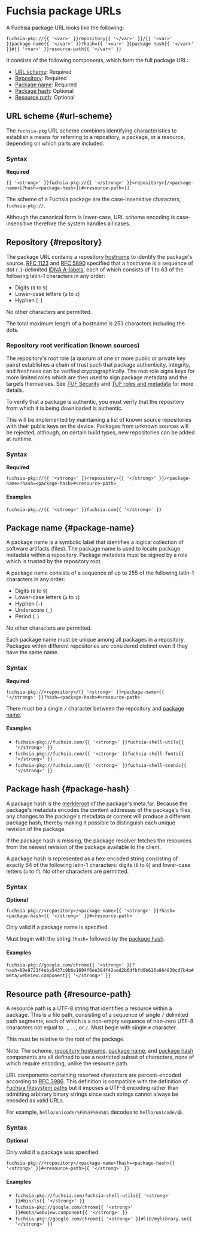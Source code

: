 # Fuchsia package URLs

A Fuchsia package URL looks like the following:

```
fuchsia-pkg://{{ '<var>' }}repository{{ '</var>' }}/{{ '<var>' }}package-name{{ '</var>' }}?hash={{ '<var>' }}package-hash{{ '</var>' }}#{{ '<var>' }}resource-path{{ '</var>' }}
```

It consists of the following components, which form the full package URL:

* [URL scheme](#url-scheme): Required
* [Repository](#repository): Required
* [Package name](#package-name): Required
* [Package hash](#package-hash): Optional
* [Resource path](#resource-path): Optional

## URL scheme {#url-scheme}

The `fuchsia-pkg` URL scheme combines identifying characteristics to
establish a means for referring to a repository, a package, or a
resource, depending on which parts are included.

### Syntax

**Required**

```
{{ '<strong>' }}fuchsia-pkg://{{ '</strong>' }}<repository>[/<package-name>[?hash=<package-hash>][#<resource-path>]]
```

The scheme of a Fuchsia package are the case-insensitive characters, `fuchsia-pkg://`.

Although the canonical form is lower-case, URL scheme encoding is case-insensitive therefore
the system handles all cases.

## Repository {#repository}

The package URL contains a repository [hostname] to identify the package's
source. [RFC 1123] and [RFC 5890] specified that a hostname is a sequence of dot
(`.`)-delimited [IDNA A-labels], each of which consists of 1 to 63 of the
following latin-1 characters in any order:

* Digits (`0` to `9`)
* Lower-case letters (`a` to `z`)
* Hyphen (`-`)

No other characters are permitted.

The total maximum length of a hostname is 253 characters including the dots.

### Repository root verification (known sources)

The repository's root role (a quorum of one or more public or private key pairs)
establishes a chain of trust such that package authenticity, integrity, and
freshness can be verified cryptographically. The root role signs keys for more
limited roles which are then used to sign package metadata and the targets
themselves. See [TUF Security][TUF Security] and
[TUF roles and metadata][TUF METADATA] for more details.

To verify that a package is authentic, you must verify that the repository
from which it is being downloaded is authentic.

This will be implemented by maintaining a list of known source repositories
with their public keys on the device. Packages from unknown sources will
be rejected, although, on certain build types, new repositories can be added
at runtime.

### Syntax

**Required**

```
fuchsia-pkg://{{ '<strong>' }}<repository>{{ '</strong>' }}/<package-name>?hash=<package-hash>#<resource-path>
```

#### Examples

`fuchsia-pkg://{{ '<strong>' }}fuchsia.com{{ '</strong>' }}`

## Package name {#package-name}

A package name is a symbolic label that identifies a logical collection of
software artifacts (files). The package name is used to locate package metadata
within a repository. Package metadata must be signed by a role which is trusted by
the repository root.

A package name consists of a sequence of up to 255 of the following latin-1
characters in any order:

* Digits (`0` to `9`)
* Lower-case letters (`a` to `z`)
* Hyphen (`-`)
* Underscore (`_`)
* Period (`.`)

No other characters are permitted.

Each package name must be unique among all packages in a repository.
Packages within different repositories are considered distinct even
if they have the same name.

### Syntax

**Required**

```
fuchsia-pkg://<repository>/{{ '<strong>' }}<package-name>{{ '</strong>' }}?hash=<package-hash>#<resource-path>
```

There must be a single `/` character between the repository and [package name](#package-name).

#### Examples

* `fuchsia-pkg://fuchsia.com/{{ '<strong>' }}fuchsia-shell-utils{{ '</strong>' }}`
* `fuchsia-pkg://fuchsia.com/{{ '<strong>' }}fuchsia-shell-fonts{{ '</strong>' }}`
* `fuchsia-pkg://fuchsia.com/{{ '<strong>' }}fuchsia-shell-scenic{{ '</strong>' }}`

## Package hash {#package-hash}

A package hash is the [merkleroot] of the package's meta.far.  Because the
package's metadata encodes the content addresses of the package's files, any
changes to the package's metadata or content will produce a different package
hash, thereby making it possible to distinguish each unique revision of the
package.

If the package hash is missing, the package resolver fetches the resources
from the newest revision of the package available to the client.

A package hash is represented as a hex-encoded string consisting of exactly 64
of the following latin-1 characters: digits (`0` to `9`) and lower-case letters
(`a` to `f`).  No other characters are permitted.

### Syntax

**Optional**

```
fuchsia-pkg://<repository>/<package-name>{{ '<strong>' }}?hash=<package-hash>{{ '</strong>' }}#<resource-path>
```

Only valid if a package name is specified.

Must begin with the string `?hash=` followed by the [package hash](#package-hash).

#### Examples

`fuchsia-pkg://google.com/chrome{{ '<strong>' }}?hash=80e8721f4eba5437c8b6e1604f6ee384f42aed2b6dfbfd0b616a864839cd7b4a#meta/webview.component{{ '</strong>' }}`

## Resource path {#resource-path}

A resource path is a UTF-8 string that identifies a resource within a package.
This is a file path, consisting of a sequence of single `/` delimited
path segments, each of which is a non-empty sequence of non-zero UTF-8
characters not equal to `.`, `..`, or `/`. Must begin with single `#` character.

This must be relative to the root of the package.

Note: The scheme, [repository hostname](#repository-hostname),
[package name](#package-name), and [package hash](#package-hash) components are
all defined to use a restricted subset of characters, none of which require
encoding, unlike the resource path.

URL components containing reserved characters are percent-encoded according to
[RFC 3986]. This definition is compatible with the definition of [Fuchsia filesystem paths]
but it imposes a UTF-8 encoding rather than admitting arbitrary binary strings
since such strings cannot always be encoded as valid URLs.

For example, `hello/unicode/%F0%9F%98%81` decodes to `hello/unicode/😁`.

### Syntax

**Optional**

Only valid if a package was specified.

```
fuchsia-pkg://<repository>/<package-name>?hash=<package-hash>{{ '<strong>' }}#<resource-path>{{ '</strong>' }}
```

#### Examples

* `fuchsia-pkg://fuchsia.com/fuchsia-shell-utils{{ '<strong>' }}#bin/ls{{ '</strong>' }}`
* `fuchsia-pkg://google.com/chrome{{ '<strong>' }}#meta/webview.component{{ '</strong>' }}`
* `fuchsia-pkg://google.com/chrome{{ '<strong>' }}#lib/mylibrary.so{{ '</strong>' }}`

<!--xrefs-->
[TUF Specification]: https://github.com/theupdateframework/specification/blob/HEAD/tuf-spec.md#4-document-formats
[TUF Security]: https://theupdateframework.github.io/security.html
[TUF Metadata]: https://theupdateframework.github.io/metadata.html
[hostname]: https://en.wikipedia.org/wiki/Hostname
[RFC 1123]: https://tools.ietf.org/html/rfc1123
[RFC 5890]: https://tools.ietf.org/html/rfc5890
[IDNA A-labels]: https://tools.ietf.org/html/rfc5890#section-2.3.2.1
[Fuchsia filesystem paths]: /docs/concepts/process/namespaces.md#object-relative-path-expressions
[RFC 3986]: https://tools.ietf.org/html/rfc3986#page-11
[merkleroot]: /docs/concepts/packages/merkleroot.md
